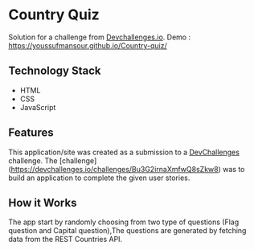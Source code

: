 # Country Quiz
   Solution for a challenge from  <a href="http://devchallenges.io" target="_blank">Devchallenges.io</a>.
   Demo : https://youssufmansour.github.io/Country-quiz/

## Technology Stack
- HTML
- CSS
- JavaScript

## Features
This application/site was created as a submission to a [DevChallenges](https://devchallenges.io/challenges) challenge. The [challenge]
(https://devchallenges.io/challenges/Bu3G2irnaXmfwQ8sZkw8) was to build an application to complete the given user stories.
## How it Works
The app start by randomly choosing from two type of questions (Flag question and Capital question),The questions are generated by fetching data from the REST Countries API. 
